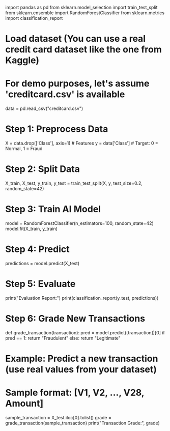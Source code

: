 import pandas as pd
from sklearn.model_selection import train_test_split
from sklearn.ensemble import RandomForestClassifier
from sklearn.metrics import classification_report

# Load dataset (You can use a real credit card dataset like the one from Kaggle)
# For demo purposes, let's assume 'creditcard.csv' is available
data = pd.read_csv("creditcard.csv")

# Step 1: Preprocess Data
X = data.drop(['Class'], axis=1)  # Features
y = data['Class']  # Target: 0 = Normal, 1 = Fraud

# Step 2: Split Data
X_train, X_test, y_train, y_test = train_test_split(X, y, test_size=0.2, random_state=42)

# Step 3: Train AI Model
model = RandomForestClassifier(n_estimators=100, random_state=42)
model.fit(X_train, y_train)

# Step 4: Predict
predictions = model.predict(X_test)

# Step 5: Evaluate
print("Evaluation Report:")
print(classification_report(y_test, predictions))

# Step 6: Grade New Transactions
def grade_transaction(transaction):
    pred = model.predict([transaction])[0]
    if pred == 1:
        return "Fraudulent"
    else:
        return "Legitimate"

# Example: Predict a new transaction (use real values from your dataset)
# Sample format: [V1, V2, ..., V28, Amount]
sample_transaction = X_test.iloc[0].tolist()
grade = grade_transaction(sample_transaction)
print("Transaction Grade:", grade)
